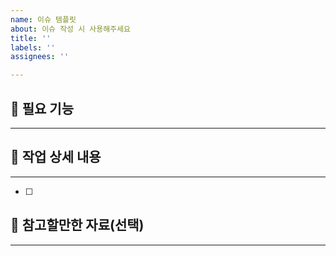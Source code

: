 ```yaml
---
name: 이슈 템플릿
about: 이슈 작성 시 사용해주세요
title: ''
labels: ''
assignees: ''

---
```


## 📍 필요 기능
------------------


## 📍 작업 상세 내용
------------------
-[ ]

## 📍 참고할만한 자료(선택)
------------------
